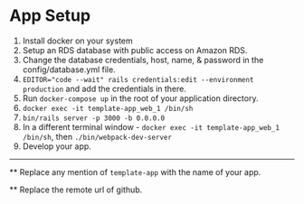 # App Setup

1. Install docker on your system
2. Setup an RDS database with public access on Amazon RDS.
3. Change the database credentials, host, name, & password in the config/database.yml file.
4. `EDITOR="code --wait" rails credentials:edit --environment production` and add the credentials in there.
5. Run `docker-compose up` in the root of your application directory.
6. `docker exec -it template-app_web_1 /bin/sh`
7. `bin/rails server -p 3000 -b 0.0.0.0`
8. In a different terminal window - `docker exec -it template-app_web_1 /bin/sh`, then
   `./bin/webpack-dev-server`
9. Develop your app.

***
** Replace any mention of `template-app` with the name of your app.

** Replace the remote url of github.


